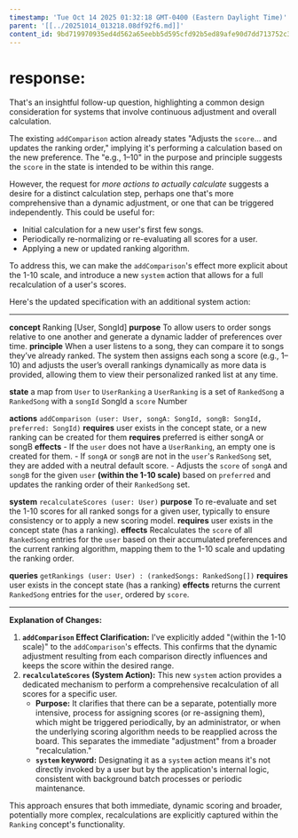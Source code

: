 ```yaml
---
timestamp: 'Tue Oct 14 2025 01:32:18 GMT-0400 (Eastern Daylight Time)'
parent: '[[../20251014_013218.08df92f6.md]]'
content_id: 9bd719970935ed4d562a65eebb5d595cfd92b5ed89afe90d7dd713752c3c7521
---
```


# response:

That's an insightful follow-up question, highlighting a common design consideration for systems that involve continuous adjustment and overall calculation.

The existing `addComparison` action already states "Adjusts the `score`... and updates the ranking order," implying it's performing a calculation based on the new preference. The "e.g., 1–10" in the purpose and principle suggests the `score` in the state is intended to be within this range.

However, the request for *more actions to actually calculate* suggests a desire for a distinct calculation step, perhaps one that's more comprehensive than a dynamic adjustment, or one that can be triggered independently. This could be useful for:

* Initial calculation for a new user's first few songs.
* Periodically re-normalizing or re-evaluating all scores for a user.
* Applying a new or updated ranking algorithm.

To address this, we can make the `addComparison`'s effect more explicit about the 1-10 scale, and introduce a new `system` action that allows for a full recalculation of a user's scores.

Here's the updated specification with an additional system action:

***

**concept** Ranking \[User, SongId]
**purpose** To allow users to order songs relative to one another and generate a dynamic ladder of preferences over time.
**principle** When a user listens to a song, they can compare it to songs they’ve already ranked. The system then assigns each song a score (e.g., 1–10) and adjusts the user’s overall rankings dynamically as more data is provided, allowing them to view their personalized ranked list at any time.

**state**
a map from `User` to `UserRanking`
a `UserRanking` is a set of `RankedSong`
a `RankedSong` with
a `songId` SongId
a `score` Number

**actions**
`addComparison (user: User, songA: SongId, songB: SongId, preferred: SongId)`
**requires** user exists in the concept state, or a new ranking can be created for them
**requires** preferred is either songA or songB
**effects**
\- If the `user` does not have a `UserRanking`, an empty one is created for them.
\- If `songA` or `songB` are not in the `user`'s `RankedSong` set, they are added with a neutral default score.
\- Adjusts the `score` of `songA` and `songB` for the given `user` **(within the 1-10 scale)** based on `preferred` and updates the ranking order of their `RankedSong` set.

**system** `recalculateScores (user: User)`
**purpose** To re-evaluate and set the 1-10 scores for all ranked songs for a given user, typically to ensure consistency or to apply a new scoring model.
**requires** user exists in the concept state (has a ranking).
**effects** Recalculates the `score` of all `RankedSong` entries for the `user` based on their accumulated preferences and the current ranking algorithm, mapping them to the 1-10 scale and updating the ranking order.

**queries**
`getRankings (user: User) : (rankedSongs: RankedSong[])`
**requires** user exists in the concept state (has a ranking)
**effects** returns the current `RankedSong` entries for the `user`, ordered by `score`.

***

**Explanation of Changes:**

1. **`addComparison` Effect Clarification:** I've explicitly added "(within the 1-10 scale)" to the `addComparison`'s effects. This confirms that the dynamic adjustment resulting from each comparison directly influences and keeps the score within the desired range.
2. **`recalculateScores` (System Action):** This new `system` action provides a dedicated mechanism to perform a comprehensive recalculation of all scores for a specific user.
   * **Purpose:** It clarifies that there can be a separate, potentially more intensive, process for assigning scores (or re-assigning them), which might be triggered periodically, by an administrator, or when the underlying scoring algorithm needs to be reapplied across the board. This separates the immediate "adjustment" from a broader "recalculation."
   * **`system` keyword:** Designating it as a `system` action means it's not directly invoked by a user but by the application's internal logic, consistent with background batch processes or periodic maintenance.

This approach ensures that both immediate, dynamic scoring and broader, potentially more complex, recalculations are explicitly captured within the `Ranking` concept's functionality.
